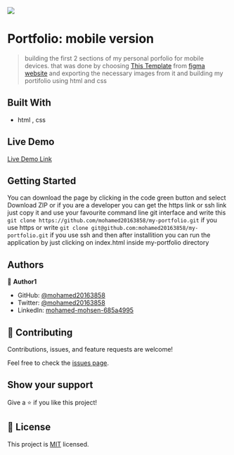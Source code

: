 ![](https://img.shields.io/badge/Microverse-blueviolet)

# Portfolio:  mobile version 
> building the first 2 sections of my personal porfolio for mobile devices.
that was done by choosing [This Template](https://www.figma.com/file/l7SqJ3ZfkAKih9sFxvWSR4/Microverse-Student-Project-1?node-id=48%3A988) from [figma website](https://www.figma.com/files/recent?fuid=1117928134273947127) and exporting the necessary images from it and building my portifolio using html and css 


## Built With

- html , css


## Live Demo 

[Live Demo Link](https://mohamed20163858.github.io/hide-and-seek-game/)


## Getting Started
You can download the page by clicking in the code green button and select Download ZIP or if you are a developer 
you can get the https link or ssh link just copy it and use your favourite command line git interface and write this `git clone https://github.com/mohamed20163858/my-portfolio.git` if you use https or write 
`git clone git@github.com:mohamed20163858/my-portfolio.git` if you use ssh and then after installition you can run the application by just clicking on index.html inside my-portfolio directory 


## Authors

👤 **Author1**

- GitHub: [@mohamed20163858](https://github.com/mohamed20163858)
- Twitter: [@mohamed20163858](https://twitter.com/mohamed20163858)
- LinkedIn: [mohamed-mohsen-685a4995](https://www.linkedin.com/in/mohamed-mohsen-685a4995/)


## 🤝 Contributing

Contributions, issues, and feature requests are welcome!

Feel free to check the [issues page](../../issues/).

## Show your support

Give a ⭐️ if you like this project!

## 📝 License

This project is [MIT](./MIT.md) licensed.
